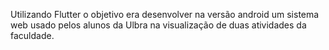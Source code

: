 Utilizando Flutter o objetivo era desenvolver na versão android um sistema web usado pelos alunos da Ulbra na visualização de duas atividades da faculdade.
